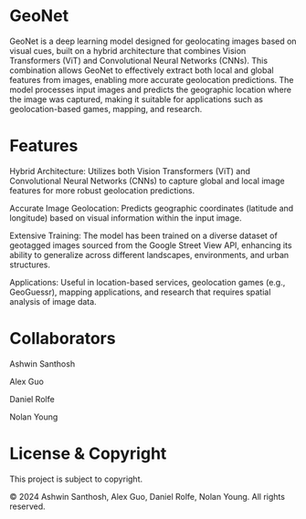 # GeoNet
GeoNet is a deep learning model designed for geolocating images based on visual cues, built on a hybrid architecture that combines Vision Transformers (ViT) and Convolutional Neural Networks (CNNs). This combination allows GeoNet to effectively extract both local and global features from images, enabling more accurate geolocation predictions. The model processes input images and predicts the geographic location where the image was captured, making it suitable for applications such as geolocation-based games, mapping, and research.

# Features
Hybrid Architecture: Utilizes both Vision Transformers (ViT) and Convolutional Neural Networks (CNNs) to capture global and local image features for more robust geolocation predictions.

Accurate Image Geolocation: Predicts geographic coordinates (latitude and longitude) based on visual information within the input image.

Extensive Training: The model has been trained on a diverse dataset of geotagged images sourced from the Google Street View API, enhancing its ability to generalize across different landscapes, environments, and urban structures.

Applications: Useful in location-based services, geolocation games (e.g., GeoGuessr), mapping applications, and research that requires spatial analysis of image data.

# Collaborators
Ashwin Santhosh

Alex Guo

Daniel Rolfe

Nolan Young

# License & Copyright
This project is subject to copyright.

© 2024 Ashwin Santhosh, Alex Guo, Daniel Rolfe, Nolan Young. All rights reserved.
